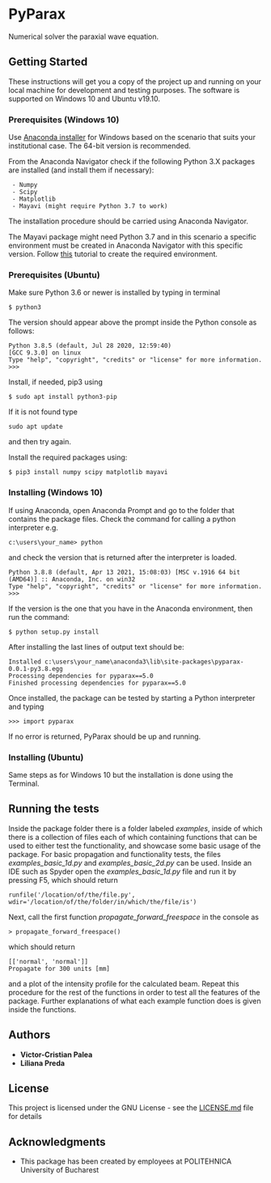 # PyParax

Numerical solver the paraxial wave equation.

## Getting Started

These instructions will get you a copy of the project up and running on your local machine for development and testing purposes. The software is supported on Windows 10 and Ubuntu v19.10.

### Prerequisites (Windows 10)

Use [Anaconda installer](https://www.anaconda.com/products/individual) for Windows based on the scenario that suits your institutional case. The 64-bit version is recommended.

From the Anaconda Navigator check if the following Python 3.X packages are installed (and install them if necessary):
```
 - Numpy
 - Scipy
 - Matplotlib
 - Mayavi (might require Python 3.7 to work)
```
The installation procedure should be carried using Anaconda Navigator.

The Mayavi package might need Python 3.7 and in this scenario a specific environment must be created in Anaconda Navigator with this specific version. Follow [this](https://docs.anaconda.com/anaconda/navigator/tutorials/use-multiple-python-versions/) tutorial to create the required environment.

### Prerequisites (Ubuntu)

Make sure Python 3.6 or newer is installed by typing in terminal
```
$ python3
```
The version should appear above the prompt inside the Python console as follows:
```
Python 3.8.5 (default, Jul 28 2020, 12:59:40)
[GCC 9.3.0] on linux
Type "help", "copyright", "credits" or "license" for more information.
>>>
```
Install, if needed, pip3 using
```
$ sudo apt install python3-pip
```
If it is not found type
```
sudo apt update
```
and then try again.

Install the required packages using:
```
$ pip3 install numpy scipy matplotlib mayavi
```
### Installing (Windows 10)
If using Anaconda, open Anaconda Prompt and go to the folder that contains the package files. Check the command for calling a python interpreter e.g. 
```
c:\users\your_name> python
```
and check the version that is returned after the interpreter is loaded.
```
Python 3.8.8 (default, Apr 13 2021, 15:08:03) [MSC v.1916 64 bit (AMD64)] :: Anaconda, Inc. on win32
Type "help", "copyright", "credits" or "license" for more information.
>>>
```
If the version is the one that you have in the Anaconda environment, then run the command:
```
$ python setup.py install
```
After installing the last lines of output text should be:
```
Installed c:\users\your_name\anaconda3\lib\site-packages\pyparax-0.0.1-py3.8.egg
Processing dependencies for pyparax==5.0
Finished processing dependencies for pyparax==5.0 
```
Once installed, the package can be tested by starting a Python interpreter and typing
```
>>> import pyparax
```
If no error is returned, PyParax should be up and running.
### Installing (Ubuntu)
Same steps as for Windows 10 but the installation is done using the Terminal.

## Running the tests

Inside the package folder there is a folder labeled *examples*, inside of which there is a collection of files each of which containing functions that can be used to either test the functionality, and showcase some basic usage of the package.
For basic propagation and functionality tests, the files *examples_basic_1d.py* and *examples_basic_2d.py* can be used. Inside an IDE such as Spyder open the *examples_basic_1d.py* file and run it by pressing F5, which should return
```
runfile('/location/of/the/file.py', wdir='/location/of/the/folder/in/which/the/file/is')
```
Next, call the first function *propagate_forward_freespace* in the console as 
```
> propagate_forward_freespace()
```
which should return
```
[['normal', 'normal']]
Propagate for 300 units [mm]
```
and a plot of the intensity profile for the calculated beam.
Repeat this procedure for the rest of the functions in order to test all the features of the package. 
Further explanations of what each example function does is given inside the functions.

## Authors

* **Victor-Cristian Palea**
* **Liliana Preda**

## License

This project is licensed under the GNU License - see the [LICENSE.md](LICENSE.md) file for details

## Acknowledgments

* This package has been created by employees at POLITEHNICA University of Bucharest

